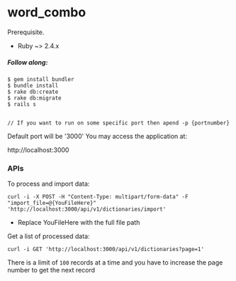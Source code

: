 # word_combo

Prerequisite.

  - Ruby ~> 2.4.x

##### Follow along:
```
$ gem install bundler
$ bundle install
$ rake db:create
$ rake db:migrate
$ rails s 


// If you want to run on some specific port then apend -p {portnumber} 
```

Default port will be '3000'
You may access the application at:

http://localhost:3000

### APIs

To process and import data:

`curl -i -X POST -H "Content-Type: multipart/form-data" -F "import_file=@{YouFileHere}"  'http://localhost:3000/api/v1/dictionaries/import'`

* Replace YouFileHere with the full file path

Get a list of processed data:

`curl -i GET 'http://localhost:3000/api/v1/dictionaries?page=1'`

There is a limit of `100` records at a time and you have to increase the page number to get the next record

